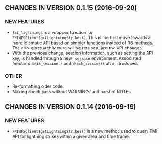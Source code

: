 ## CHANGES IN VERSION 0.1.15 (2016-09-20)

### NEW FEATURES

+ `fmi_lightnings` is a wrapper function for 
`FMIWFSClient$getLightningStrikes()`. This is the first move towards a more
idiomatic API based on simpler functions instead of R6-methods. The core class
architecture will be retained, just the API changes.
+ With the previous change, session information, such as setting the API key,
is handled through a new `.session` environment. Associated functions 
`ìnit_session()` and `check_session()` also introduced.


### OTHER

+ Re-formatting older code.
+ Making check pass without WARNINGs and most of NOTEs.

## CHANGES IN VERSION 0.1.14 (2016-09-19)

### NEW FEATURES

+ `FMIWFSClient$getLightningStrikes()` is a new method used to query FMI API 
for lightning strikes within a given area and time frame.
